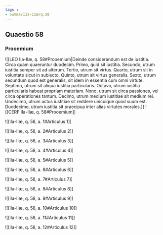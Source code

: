 ```yaml
---
tags : 
- Summa/IIa-IIæ/q.58
---
```


## Quaestio 58

### Prooemium

![[LEO IIa-IIæ, q. 58#Prooemium|Deinde considerandum est de iustitia. Circa quam quaeruntur duodecim. Primo, quid sit iustitia. Secundo, utrum iustitia semper sit ad alterum. Tertio, utrum sit virtus. Quarto, utrum sit in voluntate sicut in subiecto. Quinto, utrum sit virtus generalis. Sexto, utrum secundum quod est generalis, sit idem in essentia cum omni virtute. Septimo, utrum sit aliqua iustitia particularis. Octavo, utrum iustitia particularis habeat propriam materiam. Nono, utrum sit circa passiones, vel circa operationes tantum. Decimo, utrum medium iustitiae sit medium rei. Undecimo, utrum actus iustitiae sit reddere unicuique quod suum est. Duodecimo, utrum iustitia sit praecipua inter alias virtutes morales.]]
![[CERF IIa-IIæ, q. 58#Prooemium]]

![[IIa-IIæ, q. 58, a. 1#Articulus 1]]

![[IIa-IIæ, q. 58, a. 2#Articulus 2]]

![[IIa-IIæ, q. 58, a. 3#Articulus 3]]

![[IIa-IIæ, q. 58, a. 4#Articulus 4]]

![[IIa-IIæ, q. 58, a. 5#Articulus 5]]

![[IIa-IIæ, q. 58, a. 6#Articulus 6]]

![[IIa-IIæ, q. 58, a. 7#Articulus 7]]

![[IIa-IIæ, q. 58, a. 8#Articulus 8]]

![[IIa-IIæ, q. 58, a. 9#Articulus 9]]

![[IIa-IIæ, q. 58, a. 10#Articulus 10]]

![[IIa-IIæ, q. 58, a. 11#Articulus 11]]

![[IIa-IIæ, q. 58, a. 12#Articulus 12]]

